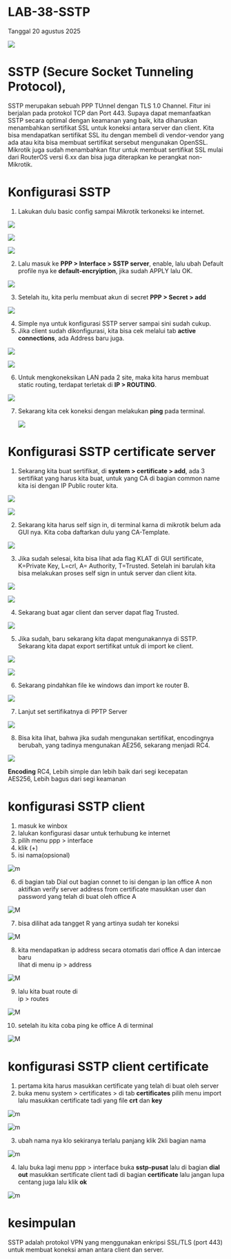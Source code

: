 # LAB-38-SSTP
Tanggal 20 agustus 2025

![](IMAGES/scrn.png) 

# SSTP (Secure Socket Tunneling Protocol),
  SSTP merupakan sebuah PPP TUnnel dengan TLS 1.0 Channel. Fitur ini berjalan pada protokol TCP dan Port 443. Supaya dapat memanfaatkan SSTP secara optimal dengan keamanan yang baik, kita diharuskan menambahkan sertifikat SSL untuk koneksi antara server dan client. Kita bisa mendapatkan sertifikat SSL itu dengan membeli di vendor-vendor yang ada atau kita bisa membuat sertifikat sersebut mengunakan OpenSSL. Mikrotik juga sudah menambahkan fitur untuk membuat sertifikat SSL mulai dari RouterOS versi 6.xx dan bisa juga diterapkan ke perangkat non-Mikrotik.  
  
# Konfigurasi SSTP 
1. Lakukan dulu basic config sampai Mikrotik terkoneksi ke internet.

![](IMAGES/addrs.png)  

![](IMAGES/svr.png)  

![](IMAGES/msq.png)  
  
2. Lalu masuk ke **PPP > Interface > SSTP server**, enable, lalu ubah Default profile nya ke **default-encryiption**, jika sudah APPLY lalu OK.  

![](IMAGES/sstp.png)  

3. Setelah itu, kita perlu membuat akun di secret **PPP > Secret > add**

![](IMAGES/user.png)  

4. Simple nya untuk konfigurasi SSTP server sampai sini sudah cukup.  
5. Jika client sudah dikonfigurasi, kita bisa cek melalui tab **active connections**, ada Address baru juga.  

![](IMAGES/zxcv.png)  

![](IMAGES/nwintfc.png)  

6. Untuk mengkoneksikan LAN pada 2 site, maka kita harus membuat static routing, terdapat terletak di **IP > ROUTING**.  

![](IMAGES/route.png)  

7. Sekarang kita cek koneksi dengan melakukan **ping** pada terminal.

   ![](IMAGES/pings.png)  

# Konfigurasi SSTP certificate server
1. Sekarang kita buat sertifikat, di **system > certificate > add**, ada 3 sertifikat yang harus kita buat, untuk yang CA di bagian common name kita isi dengan IP Public router kita.  

![](IMAGES/serti.png)
  
![](IMAGES/temlate.png)  

2. Sekarang kita harus self sign in, di terminal karna di mikrotik belum ada GUI nya. Kita coba daftarkan dulu yang CA-Template.  

![](IMAGES/CA.png)  

3. Jika sudah selesai, kita bisa lihat ada flag KLAT di GUI sertificate, K=Private Key, L=crl, A= Authority, T=Trusted. Setelah ini barulah kita bisa melakukan proses self sign in untuk server dan client kita.

![](IMAGES/KLAT.png)

![](IMAGES/serverdoneclientdone.png)  

4. Sekarang buat agar client dan server dapat flag Trusted.

![](IMAGES/terpercaya.png)  
  
5. Jika sudah, baru sekarang kita dapat mengunakannya di SSTP. Sekarang kita dapat export sertifikat untuk di import ke client. 

![](IMAGES/export.png)  
  
![](IMAGES/win.png)  

6. Sekarang pindahkan file ke windows dan import ke router B.

![](IMAGES/copy.png)

7. Lanjut set sertifikatnya di PPTP Server
  
![](IMAGES/certsvr.png)

8. Bisa kita lihat, bahwa jika sudah mengunakan sertifikat, encodingnya berubah, yang tadinya mengunakan AE256, sekarang menjadi RC4.

![](IMAGES/rc4.png)  

**Encoding**
RC4, Lebih simple dan lebih baik dari segi kecepatan  
AES256, Lebih bagus dari segi keamanan  

# konfigurasi SSTP client 
1. masuk ke winbox
2. lalukan konfigurasi dasar untuk terhubung ke internet
3. pilih menu ppp > interface
4. klik (+)
5. isi nama(opsional)

![m](z1.PNG)

6. di bagian tab Dial out bagian connet to isi dengan ip lan office A non aktifkan verify server address from certificate masukkan user dan password yang telah di buat oleh office A

![M](z2.PNG)

7. bisa dilihat ada tangget R yang artinya sudah ter koneksi

![M](z3.PNG)

8. kita mendapatkan ip address secara otomatis dari office A dan intercae baru        
   lihat di menu ip > address   

![M](z4.PNG)

9. lalu kita buat route di        
   ip > routes  

![M](z5.PNG)

10. setelah itu kita coba ping ke office  A di terminal    

![M](z6.PNG)

# konfigurasi SSTP client certificate
1. pertama kita harus masukkan certificate yang telah di buat oleh server  
2. buka menu system > certificates > di tab **certificates** pilih menu import lalu masukkan certificate tadi yang file **crt** dan  **key**

![m](z8.PNG)

![m](z7.PNG)

3. ubah nama nya klo sekiranya terlalu panjang klik 2kli bagian nama    

![m](z9.PNG)

4. lalu buka lagi menu ppp > interface buka **sstp-pusat** lalu di bagian **dial out** masukkan sertificate client tadi di bagian **certificate** lalu jangan lupa centang juga lalu klik **ok** 

![m](z10.PNG)

# kesimpulan 
SSTP adalah protokol VPN yang menggunakan enkripsi SSL/TLS (port 443) untuk membuat koneksi aman antara client dan server.
